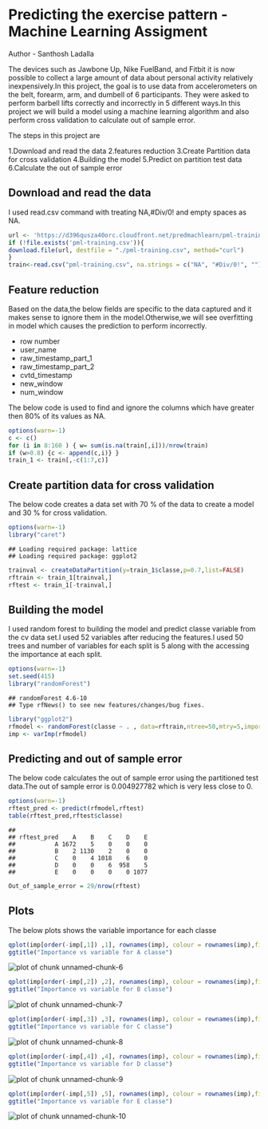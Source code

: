 Predicting the exercise pattern - Machine Learning Assigment
========================================================

Author - Santhosh Ladalla

The devices such as Jawbone Up, Nike FuelBand, and Fitbit it is now possible to collect a large amount of data about personal activity relatively inexpensively.In this project, the goal is to use data from accelerometers on the belt, forearm, arm, and dumbell of 6 participants. They were asked to perform barbell lifts correctly and incorrectly in 5 different ways.In this project we will build a model using a machine learning algorithm and also perform cross validation to calculate out of sample error.

The steps in this project are

1.Download and read the data
2.features reduction
3.Create Partition data for cross validation
4.Building the model
5.Predict on partition test data
6.Calculate the out of sample error

Download and read the data
------------------------

I used read.csv command with treating NA,#Div/0! and empty spaces as NA.


```r
url <- 'https://d396qusza40orc.cloudfront.net/predmachlearn/pml-training.csv'
if (!file.exists('pml-training.csv')){
download.file(url, destfile = "./pml-training.csv", method="curl")
}
train<-read.csv("pml-training.csv", na.strings = c("NA", "#Div/0!", ""))
```

Feature reduction
------------------------

Based on the data,the below fields are specific to the data captured and it makes sense to ignore them in the model.Otherwise,we will see overfitting in model which causes the prediction to perform incorrectly.

* row number 
* user_name  
* raw_timestamp_part_1	
* raw_timestamp_part_2	
* cvtd_timestamp	
* new_window	
* num_window

The below code is used to find and ignore the columns which have greater then 80% of its values as NA.


```r
options(warn=-1)
c <- c()
for (i in 8:160 ) { w= sum(is.na(train[,i]))/nrow(train)
if (w>0.8) {c <- append(c,i)} }
train_1 <- train[,-c(1:7,c)]
```

Create partition data for cross validation
------------------------
The below code creates a data set with 70 % of the data to create a model and 30 % for cross validation.


```r
options(warn=-1)
library("caret")
```

```
## Loading required package: lattice
## Loading required package: ggplot2
```

```r
trainval <- createDataPartition(y=train_1$classe,p=0.7,list=FALSE)
rftrain <- train_1[trainval,]
rftest <- train_1[-trainval,]
```

Building the model
------------------------

I used random forest to building the model and predict classe variable from the cv data set.I used 52 variables after reducing the features.I used 50 trees and number of variables for each split is 5 along with the accessing the importance at each split.


```r
options(warn=-1)
set.seed(415)
library("randomForest")
```

```
## randomForest 4.6-10
## Type rfNews() to see new features/changes/bug fixes.
```

```r
library("ggplot2")
rfmodel <- randomForest(classe ~ . , data=rftrain,ntree=50,mtry=5,importance=TRUE )
imp <- varImp(rfmodel)
```

Predicting and out of sample error
------------------------
The below code calculates the out of sample error using the partitioned test data.The out of sample error is 0.004927782 which is very less close to 0.


```r
options(warn=-1)
rftest_pred <- predict(rfmodel,rftest)
table(rftest_pred,rftest$classe)
```

```
##            
## rftest_pred    A    B    C    D    E
##           A 1672    5    0    0    0
##           B    2 1130    2    0    0
##           C    0    4 1018    6    0
##           D    0    0    6  958    5
##           E    0    0    0    0 1077
```

```r
Out_of_sample_error = 29/nrow(rftest)
```

Plots
------------------------

The below plots shows the variable importance for each classe


```r
qplot(imp[order(-imp[,1]) ,1], rownames(imp), colour = rownames(imp),fill = F) + theme(legend.position="none") +xlab("Importance value") + ylab("Variables") +
ggtitle("Importance vs variable for A classe")
```

![plot of chunk unnamed-chunk-6](figure/unnamed-chunk-6-1.png) 


```r
qplot(imp[order(-imp[,2]) ,2], rownames(imp), colour = rownames(imp),fill = F) + theme(legend.position="none") +xlab("Importance value") + ylab("Variables") +
ggtitle("Importance vs variable for B classe")
```

![plot of chunk unnamed-chunk-7](figure/unnamed-chunk-7-1.png) 



```r
qplot(imp[order(-imp[,3]) ,3], rownames(imp), colour = rownames(imp),fill = F) + theme(legend.position="none") +xlab("Importance value") + ylab("Variables") +
ggtitle("Importance vs variable for C classe")
```

![plot of chunk unnamed-chunk-8](figure/unnamed-chunk-8-1.png) 



```r
qplot(imp[order(-imp[,4]) ,4], rownames(imp), colour = rownames(imp),fill = F) + theme(legend.position="none") +xlab("Importance value") + ylab("Variables") +
ggtitle("Importance vs variable for D classe")
```

![plot of chunk unnamed-chunk-9](figure/unnamed-chunk-9-1.png) 



```r
qplot(imp[order(-imp[,5]) ,5], rownames(imp), colour = rownames(imp),fill = F) + theme(legend.position="none") +xlab("Importance value") + ylab("Variables") +
ggtitle("Importance vs variable for E classe")
```

![plot of chunk unnamed-chunk-10](figure/unnamed-chunk-10-1.png) 




